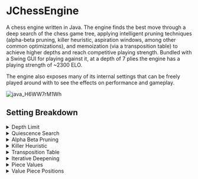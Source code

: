 # JChessEngine

A chess engine written in Java. The engine finds the best move through a deep search of the chess game tree, applying intelligent pruning techniques (alpha-beta pruning, killer heuristic, aspiration windows, among other common optimizations), and memoization (via a transposition table) to achieve higher depths and reach competitive playing strength. Bundled with a Swing GUI for playing against it, at a depth of 7 plies the engine has a playing strength of ~2300 ELO.

The engine also exposes many of its internal settings that can be freely played around with to see the effects on performance and gameplay.


![java_H6WW7rM1Wh](https://github.com/Jazz-Coding/JChessEngine/assets/52354702/24edc2c4-f846-46f7-af3b-9cda244dbdd0)

## Setting Breakdown
<details>
  <summary>Depth Limit</summary>
  <br>
  
  The maximum depth through the game tree the engine will search before stopping calculation, effectively how far the engine can "look ahead" into the future. A deeper search results in stronger play, at the cost of performance.
  
This setting also behaves differently if "Quiescence Search" is enabled, as that feature enables the engine to briefly exceed the depth limit in certain circumstances.
</details>

<details>
  <summary>Quiescence Search</summary>
  <br>
  If enabled, the engine, upon reaching its maximum depth (also known as the _horizon_), will continue searching deeper but with a limited scope - specifically only non-_quiet_ moves will be considered; these are moves like captures and checks, and are far less numerous than the set of all moves in a position. By searching only these moves, tactical capture-exchange sequences and checks can be fully explored until the position has "quieted down" as it were. This significantly improves playing strength as the engine is no longer blind to "obvious" errors in its play, like leaving its queen hanging at its horizon, and only has marginal performance impact due to the scarcity of non-quiet moves.
</details>

<details>
  <summary>Alpha Beta Pruning</summary>
  <br>
If enabled, the most substantial optimization of the engine takes effect.
 
Naively, the engine finds best moves by considering all possible moves, then considering all possible replies to each of those moves, then considering all replies to those replies, etc... The engine explores the resulting game-tree depth-first, and at each level makes the assumption that the opponent considers all moves and picks whichever one either maximizes the score (for white) or minimizes the score (for black, who is considered to strive for negative scores), alternating as the tree is ascended. Then at the root, all moves will have been considered and the optimal move will be found. 

This process (known as minimax) is extremely slow, but it turns out if we just remember what each player is "assured" at any given point (their other options that they have already fully explored due to the depth-first nature), we can make logical statements that allow us to skip nodes of the tree we can be sure our opponent will not proceed to. These assured scores are known as alpha (the maximizer's least assured score), and beta (the minimizer's greatest assured score) respectively, hence the term "alpha-beta" pruning. 

These scores can be thought of as the worst case scenario for the players, and all we need is to find one "refutation" move from _us_ to "refute" the move from our opponent that brought us here to stop searching. Suppose there are 35 replies from us (the average chess branching factor) after our opponent's move, and our first one turns out to be even worse than the opponent's assured score, we can stop searching the other 34 moves (resulting in enormous savings since each move may be an entire sub-tree), since our opponent isn't going to let us have the option of playing this refutation move. When this happens it is known as a _beta-cutoff_.

Recursively, each player can use the same logic to reason about the other player's moves.
Whether such a reduction actually occurs in practice depends on the move ordering (which of our options we try first), if we can guess intelligently which move is likely to be good (for instance a move that was really good in a similar position), and try it out first, we maximize the chances that, if a refutation exists, we find it quickly and can stop searching. 

In the code, we can make use of the mathematical fact: min(A,B) = -max(-B,-A); this makes the maximizer and minimizer's function calls truly identical, just with negated parameters in the call. When this is done the system is called a "_negamax_" framework.
</details>

<details>
  <summary>Killer Heuristic</summary>
  <br>
With alpha-beta pruning enabled, it's important we try moves likely to be very good to begin with. A commonly used heuristic to increase the chances of this is known as the "killer heuristic". The idea is that we maintain a list of "killer moves" that, at this level on the tree, resulted in beta-cutoffs. Usually only a few of these are recorded, and enabling this setting will enable the "Number of Killers" box to be edited, with a default of 2 killers remembered at each depth (that are constantly replaced as new ones are found).

<details>
  <summary>Number of Killers</summary>
  <br>
The number of killer moves to remember at each level of the tree during alpha-beta pruning. Generally only a few are required, since they change quite frequently, and with too many remembered the ones at the beginning of the list are unlikely to be used again as opposed to more recently discovered ones.
</details>

</details>

<details>
  <summary>Transposition Table</summary>
  <br>
In chess, the same position can re-occur through different series of moves, or we can reach a position we already calculated from several moves in the past. Either way, we can employ the dynamic programming technique of memoization by creating a table of the positions we've analyzed to some extent in the past; if these reoccur (tested through a special hash table), we can save having to perform recursive calls, or at least narrow the scope of the recursive calls, significantly improving performance. This can also be used in conjunction with iterative deepening to significantly improve search performance.

  <details>
  <summary>Maximum Size</summary>
  <br>
The maximum number of entries in the transposition table. By default, this setting is set to 100,000,000. Pressing "max" will compute this automatically from available RAM (so you can allocate more through the JVM to increase it beyond the initial limit). Past this limit, new positions will overwrite older ones in the table.
</details>
</details>
    
<details>
  <summary>Iterative Deepening</summary>
  <br>
With this setting enabled, instead of immediately going to depth 8, the engine goes to depth 3, then depth 4, then depth 5... all the way to depth 8. This sounds pointless on the surface, but searches at shallower depths actually provide us a considerable amount of information. If a search at depth 5 revealed a move was very good, there is a good chance at depth 6 it will also be good. Had we started at depth 6, we could not know this move was good unless we fully explore the tree to depth 6, i.e. we may be able to establish the quality of this move a whole ply earlier on the game tree. If we remember these moves, iterative deepening actually improves engine performance considerably.

</details>

<details>
  <summary>Piece Values</summary>
  <br>
The value the engine assigns to each piece. This will make it value different pieces differently. For instance you could adjust the settings to make the engine prefer bishops over knights, or vice versa, and it would then bring its full strength to the table achieving that preference, resulting in some interesting gameplay. Piece values can be negative, which will result in the engine trying to lose those pieces as soon as possible (useful for anti-chess). 
</details>


<details>
  <summary>Value Piece Positions</summary>
  <br>
With this enabled, defers to a table of ideal positions for each piece (pawns in the centre, king on the safe corners, etc). Very useful for making the engine play human moves in the opening at low depths (where it otherwise would see no problem with playing g4 for example!).
</details>
